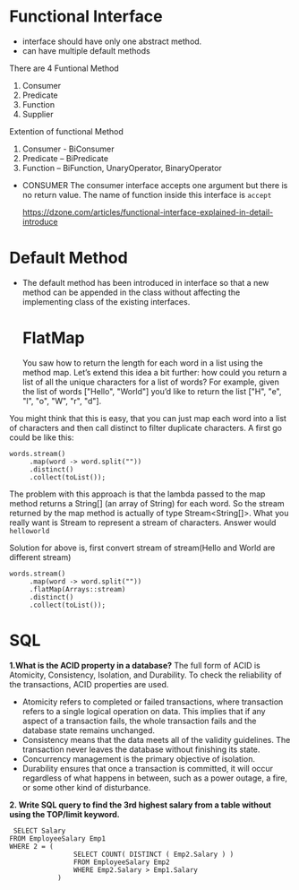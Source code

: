 # Functional Interface
- interface should have only one abstract method.
- can have multiple default methods

There are 4 Funtional Method
1. Consumer
2. Predicate
3. Function
4. Supplier

Extention of functional Method

1. Consumer - BiConsumer
2. Predicate – BiPredicate
3. Function – BiFunction, UnaryOperator, BinaryOperator

- CONSUMER
 The consumer interface accepts one argument but there is no return value.
  The name of function inside this interface is `accept`
  
  https://dzone.com/articles/functional-interface-explained-in-detail-introduce
 

# Default Method
- The default method has been introduced in interface so that a new method can be appended in the
  class without affecting the implementing class of the existing interfaces.
  
  
  
  # FlatMap 
  
  You saw how to return the length for each word in a list using the method map. Let’s extend this idea a bit further: 
  how could you return a list of all the unique characters for a list of words? For example, given the list of 
  words ["Hello", "World"] you’d like to return the list ["H", "e", "l", "o", "W", "r", "d"].

You might think that this is easy, that you can just map each word into a list of characters
and then call distinct to filter duplicate characters. A first go could be like this:

```
words.stream()
     .map(word -> word.split(""))
     .distinct()
     .collect(toList());
```

The problem with this approach is that the lambda passed to the map method returns a String[] (an array of String) for each word.
So the stream returned by the map method is actually of type Stream<String[]>.
What you really want is Stream<String> to represent a stream of characters. Answer would ``helloworld``

Solution for above is, first convert stream of stream(Hello and World are different stream)

```
words.stream()
     .map(word -> word.split(""))
     .flatMap(Arrays::stream)
     .distinct()
     .collect(toList());
```

# SQL
 
**1.What is the ACID property in a database?**
The full form of ACID is Atomicity, Consistency, Isolation, and Durability. To check the reliability of the transactions, ACID properties are used.

- Atomicity refers to completed or failed transactions, where transaction refers to a single logical operation on data. This implies that if any 
 aspect of a transaction fails, the whole transaction fails and the database state remains unchanged.
- Consistency means that the data meets all of the validity guidelines. The transaction never leaves the database without finishing its state.
- Concurrency management is the primary objective of isolation.
- Durability ensures that once a transaction is committed, it will occur regardless of what happens in between, such as a power outage, a fire, 
 or some other kind of disturbance.
 
 
 **2. Write SQL query to find the 3rd highest salary from a table without using the TOP/limit keyword.**

```
 SELECT Salary
FROM EmployeeSalary Emp1
WHERE 2 = (
                SELECT COUNT( DISTINCT ( Emp2.Salary ) )
                FROM EmployeeSalary Emp2
                WHERE Emp2.Salary > Emp1.Salary
            )
 ```
 
 
 


